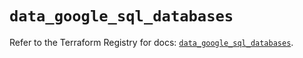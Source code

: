 # `data_google_sql_databases`

Refer to the Terraform Registry for docs: [`data_google_sql_databases`](https://registry.terraform.io/providers/hashicorp/google/6.1.0/docs/data-sources/sql_databases).
